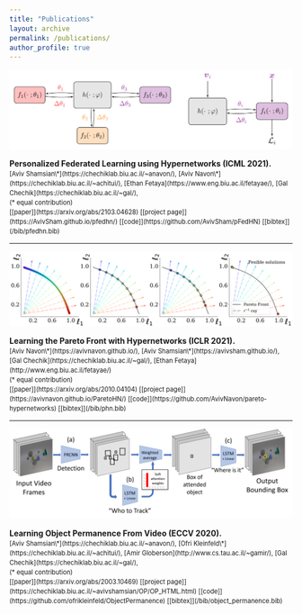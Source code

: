 ```yaml
---
title: "Publications"
layout: archive
permalink: /publications/
author_profile: true
---
```


<p align="center">
  <img src="/pfedhn/resources/pfedhn.PNG" width="550" />
</p>
<b>Personalized Federated Learning using Hypernetworks (ICML 2021).</b>
<br>
<span style="font-size:.8em;">
[Aviv Shamsian<a>\*</a>](https://chechiklab.biu.ac.il/~anavon/), 
[Aviv Navon<a>\*</a>](https://chechiklab.biu.ac.il/~achitui/),
[Ethan Fetaya](https://www.eng.biu.ac.il/fetayae/),
[Gal Chechik](https://chechiklab.biu.ac.il/~gal/),
<br>(* equal contribution)
<br>
[[paper]](https://arxiv.org/abs/2103.04628) 
[[project page]](https://AvivSham.github.io/pfedhn/)
[[code]](https://github.com/AvivSham/pFedHN)
[[bibtex]](/bib/pfedhn.bib)
</span>

---

<p align="center">
  <img src="/assets/publication/toy_pareto_front_many_rays.png" width="550" />
</p>
<b>Learning the Pareto Front with Hypernetworks (ICLR 2021).</b>
<br>
<span style="font-size:.8em;">
[Aviv Navon<a>\*</a>](https://avivnavon.github.io/), 
[Aviv Shamsian<a>\*</a>](https://avivsham.github.io/),
[Gal Chechik](https://chechiklab.biu.ac.il/~gal/),
[Ethan Fetaya](http://www.eng.biu.ac.il/fetayae/)
<br>(* equal contribution)
<br>
[[paper]](https://arxiv.org/abs/2010.04104)
[[project page]](https://avivnavon.github.io/ParetoHN/)
[[code]](https://github.com/AvivNavon/pareto-hypernetworks)
[[bibtex]](/bib/phn.bib)
</span>

---

<p align="center">
  <img src="/assets/publication/opnet_arch.png" width="550" />
</p>
<b>Learning Object Permanence From Video (ECCV 2020).</b>
<br>
<span style="font-size:.8em;">
[Aviv Shamsian<a>\*</a>](https://chechiklab.biu.ac.il/~anavon/), 
[Ofri Kleinfeld<a>\*</a>](https://chechiklab.biu.ac.il/~achitui/),
[Amir Globerson](http://www.cs.tau.ac.il/~gamir/),
[Gal Chechik](https://chechiklab.biu.ac.il/~gal/),
<br>(* equal contribution)
<br>
[[paper]](https://arxiv.org/abs/2003.10469) 
[[project page]](https://chechiklab.biu.ac.il/~avivshamsian/OP/OP_HTML.html)
[[code]](https://github.com/ofrikleinfeld/ObjectPermanence)
[[bibtex]](/bib/object_permanence.bib)
</span>
